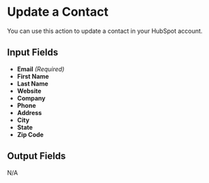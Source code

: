# Update a Contact

You can use this action to update a contact in your HubSpot account.

## Input Fields

- **Email** *(Required)*
- **First Name**
- **Last Name**
- **Website**
- **Company**
- **Phone**
- **Address**
- **City**
- **State**
- **Zip Code**

## Output Fields

N/A
